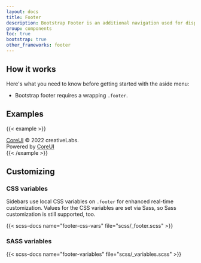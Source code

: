 ```yaml
---
layout: docs
title: Footer
description: Bootstrap Footer is an additional navigation used for displaying general information that a user might want to access from any page within your site. It is a place to display boilerplate text about the site, company info, copyrights, links to a contact form, sitemap, FAQ and other such resources.
group: components
toc: true
bootstrap: true
other_frameworks: footer
---
```


<style>
.cd-example {
  display:flex;
  flex-direction: column;
}
</style>

## How it works

Here's what you need to know before getting started with the aside menu:

- Bootstrap footer requires a wrapping `.footer`.

## Examples

{{< example >}}
<footer class="footer">
  <div>
    <a href="https://coreui.io">CoreUI</a>
    <span>&copy; 2022 creativeLabs.</span>
  </div>
  <div>
    <span>Powered by</span>
    <a href="https://coreui.io">CoreUI</a>
  </div>
</footer>
{{< /example >}}

## Customizing

### CSS variables

Sidebars use local CSS variables on `.footer` for enhanced real-time customization. Values for the CSS variables are set via Sass, so Sass customization is still supported, too.

{{< scss-docs name="footer-css-vars" file="scss/_footer.scss" >}}

### SASS variables

{{< scss-docs name="footer-variables" file="scss/_variables.scss" >}}
